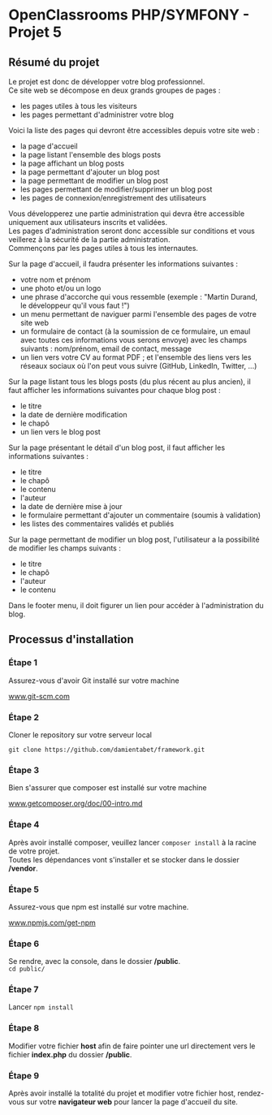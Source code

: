 # OpenClassrooms PHP/SYMFONY - Projet 5

## Résumé du projet

Le projet est donc de développer votre blog professionnel.  
Ce site web se décompose en deux grands groupes de pages :  

-   les pages utiles à tous les visiteurs  
-   les pages permettant d'administrer votre blog  

Voici la liste des pages qui devront être accessibles depuis votre site web :  

-   la page d'accueil  
-   la page listant l'ensemble des blogs posts  
-   la page affichant un blog posts  
-   la page permettant d'ajouter un blog post  
-   la page permettant de modifier un blog post  
-   les pages permettant de modifier/supprimer un blog post  
-   les pages de connexion/enregistrement des utilisateurs  

Vous développerez une partie administration qui devra être accessible uniquement aux utilisateurs inscrits et validées.  
Les pages d'administration seront donc accessible sur conditions et vous veillerez à la sécurité de la partie administration.  
Commençons par les pages utiles à tous les internautes.  

Sur la page d'accueil, il faudra présenter les informations suivantes :  

-   votre nom et prénom  
-   une photo et/ou un logo  
-   une phrase d'accorche qui vous ressemble (exemple : "Martin Durand, le développeur qu'il vous faut !")  
-   un menu permettant de naviguer parmi l'ensemble des pages de votre site web  
-   un formulaire de contact (à la soumission de ce formulaire, un emaul avec toutes ces informations vous serons envoye) avec les champs suivants :  nom/prénom, email de contact, message  
-   un lien vers votre CV au format PDF ; et l'ensemble des liens vers les réseaux sociaux où l'on peut vous suivre (GitHub, LinkedIn, Twitter, ...)  

Sur la page listant tous les blogs posts (du plus récent au plus ancien), il faut afficher les informations suivantes pour chaque blog post :  

-   le titre  
-   la date de dernière modification  
-   le chapô  
-   un lien vers le blog post  

Sur la page présentant le détail d'un blog post, il faut afficher les informations suivantes :  

-   le titre  
-   le chapô  
-   le contenu  
-   l'auteur  
-   la date de dernière mise à jour  
-   le formulaire permettant d'ajouter un commentaire (soumis à validation)  
-   les listes des commentaires validés et publiés  

Sur la page permettant de modifier un blog post, l'utilisateur a la possibilité de modifier les champs suivants :  

-   le titre  
-   le chapô  
-   l'auteur  
-   le contenu  

Dans le footer menu, il doit figurer un lien pour accéder à l'administration du blog.  

## Processus d'installation

### Étape 1

Assurez-vous d'avoir Git installé sur votre machine  

www.git-scm.com  

### Étape 2

Cloner le repository sur votre serveur local  

``git clone https://github.com/damientabet/framework.git``  

### Étape 3

Bien s'assurer que composer est installé sur votre machine  

www.getcomposer.org/doc/00-intro.md  

### Étape 4

Après avoir installé composer, veuillez lancer ``composer install`` à la racine de votre projet.  
Toutes les dépendances vont s'installer et se stocker dans le dossier **/vendor**.  

### Étape 5

Assurez-vous que npm est installé sur votre machine.  

www.npmjs.com/get-npm  

### Étape 6

Se rendre, avec la console, dans le dossier **/public**.  
``cd public/``  

### Étape 7

Lancer ``npm install``  

### Étape 8

Modifier votre fichier **host** afin de faire pointer une url directement vers le fichier **index.php** du dossier **/public**.  

### Étape 9

Après avoir installé la totalité du projet et modifier votre fichier host, rendez-vous sur votre **navigateur web** pour lancer la page d'accueil du site.  
